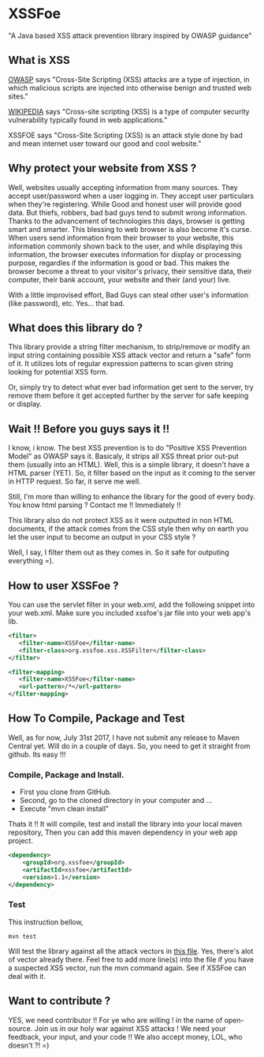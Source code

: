 # XSSFoe
"A Java based XSS attack prevention library inspired by OWASP guidance"

## What is XSS
[OWASP](https://github.com/markdown-it/markdown-it) says "Cross-Site Scripting (XSS) attacks are a type of injection, in which malicious scripts are injected into otherwise benign and trusted web sites."

[WIKIPEDIA](https://www.owasp.org/index.php/XSS_(Cross_Site_Scripting)_Prevention_Cheat_Sheet) says "Cross-site scripting (XSS) is a type of computer security vulnerability typically found in web applications."

XSSFOE says "Cross-Site Scripting (XSS) is an attack style done by bad and mean internet user toward our good and cool website."

## Why protect your website from XSS ?
Well, websites usually accepting information from many sources. They accept user/password when a user logging in. They accept user particulars when they're registering.
While Good and honest user will provide good data. But thiefs, robbers, bad bad guys tend to submit wrong information. Thanks to the advancement of technologies this days, browser is
getting smart and smarter. This blessing to web browser is also become it's curse. When users send information from their browser to your website, this information commonly shown back 
to the user, and while displaying this information, the browser executes information for display or processing purpose, regardles if the information is good or bad.
This makes the browser become a threat to your visitor's privacy, their sensitive data, their computer, their bank account, your website and their (and your) live.

With a little improvised effort, Bad Guys can steal other user's information (like password), etc. Yes... that bad.

## What does this library do ?
This library provide a string filter mechanism, to strip/remove or modify an input string containing possible XSS attack vector and return a "safe" form of it.
It utilizes lots of regular expression patterns to scan given string looking for potential XSS form.

Or, simply try to detect what ever bad information get sent to the server, try remove them before it get accepted further by the server for safe keeping or display.

## Wait !! Before you guys says it !!
I know, i know. The best XSS prevention is to do "Positive XSS Prevention Model" as OWASP says it. Basicaly, it strips all XSS threat prior out-put them (usually into an HTML).
Well, this is a simple library, it doesn't have a HTML parser (YET). So, it filter based on the input as it coming to the server in HTTP request. So far, it serve me well.

Still, I'm more than willing to enhance the library for the good of every body. You know html parsing ? Contact me !! Immediately !!

This library also do not protect XSS as it were outputted in non HTML documents, if the attack comes from the CSS style then why on earth you let the user input to become an output in your CSS style ?

Well, I say, I filter them out as they comes in. So it safe for outputing everything =).

## How to user XSSFoe ?

You can use the servlet filter in your web.xml, add the following snippet into your web.xml. Make sure you included xssfoe's jar file into your web app's lib.

```xml
<filter>
   <filter-name>XSSFoe</filter-name>
   <filter-class>org.xssfoe.xss.XSSFilter</filter-class>
</filter>

<filter-mapping>
   <filter-name>XSSFoe</filter-name>
   <url-pattern>/*</url-pattern>
</filter-mapping>
```

## How To Compile, Package and Test

Well, as for now, July 31st 2017, I have not submit any release to Maven Central yet. Will do in a couple of days. So, you need to get it straight from github. Its easy !!!

### Compile, Package and Install.

* First you clone from GitHub.
* Second, go to the cloned directory in your computer and ...
* Execute "mvn clean install"

Thats it !! It will compile, test and install the library into your local maven repository, Then you can add this maven dependency in your web app project.

```xml
<dependency>
	<groupId>org.xssfoe</groupId>
    <artifactId>xssfoe</artifactId>
    <version>1.1</version>
</dependency>
```

### Test

This instruction bellow,

```
mvn test
```

Will test the library against all the attack vectors in [this file](https://github.com/newm4n/xssfoe/blob/develop/src/test/resources/xssvector.txt). Yes, there's alot of vector already there. Feel free to add more line(s) into the file if you have a suspected XSS vector, run the mvn command again. See if XSSFoe can deal with it.


## Want to contribute ?

YES, we need contributor !! For ye who are willing ! in the name of open-source. Join us in our holy war against XSS attacks ! We need your feedback, your input, and your code !! We also accept money, LOL, who doesn't ?! =)
